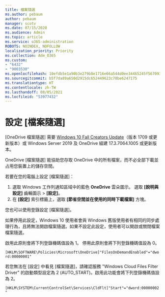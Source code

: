 ```yaml
---
title: 檔案隨選
ms.author: pebaum
author: pebaum
manager: scotv
ms.date: 07/15/2020
ms.audience: Admin
ms.topic: article
ms.service: o365-administration
ROBOTS: NOINDEX, NOFOLLOW
localization_priority: Priority
ms.collection: Adm_O365
ms.custom:
- "6432"
- "9003530"
ms.openlocfilehash: 10efdb5e1a90b3e279b8e1716e66a544d0ee34465245f5670930d8a9364a8cc3
ms.sourcegitcommit: b5f7da89a650d2915dc652449623c78be6247175
ms.translationtype: HT
ms.contentlocale: zh-TW
ms.lasthandoff: 08/05/2021
ms.locfileid: "53977432"
---
```

# <a name="configure-files-on-demand"></a>設定 [檔案隨選]

[OneDrive 檔案隨選] 需要 [Windows 10 Fall Creators Update](https://go.microsoft.com/fwlink/p/?linkid=859040)（版本 1709 或更新版本）或 Windows Server 2019 及 OneDrive 組建 17.3.7064.1005 或更新版本。

OneDrive [檔案隨選] 能協助您存取 OneDrive 中的所有檔案，而不必全部下載並占用您裝置上的儲存空間。

若要在您的電腦上設定 [檔案隨選]：

1. 選取 Windows 工作列通知區域中的藍色 **OneDrive** 雲朵圖示。 選取 **[說明與設定]** 齒輪圖示 > **[設定]**。
2. 在 **[設定]** 索引標籤上，選取 **[節省空間並在使用的同時下載檔案]** 方塊。  

您也可以使用登錄設定 [檔案隨選]。

如果停用此設定，Windows 10 使用者會與 Windows 舊版使用者有相同的同步處理行為，且將無法開啟檔案隨選。如果不設定此設定，使用者可以開啟或關閉檔案檔案隨選。

啟用此原則會將下列登錄機碼值設為 1。 停用此原則會將下列登錄機碼值設為 0。

`[HKLM\SOFTWARE\Policies\Microsoft\OneDrive]"FilesOnDemandEnabled"="dword:00000001"`

若您無法在 [設定] 中看見 [檔案隨選]，請確認服務 "Windows Cloud Files Filter Driver" 的啟動類型設定為 2 (AUTO_START)。啟用此功能會將下列登錄機碼值設為 2。

`[HKLM\SYSTEM\CurrentControlSet\Services\CldFlt]"Start"="dword:00000002"`